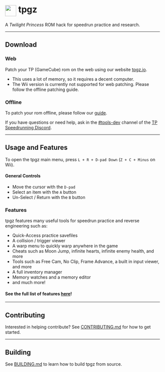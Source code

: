 # <a href="http://tehurn.com/tp" target="_blank" rel="noopener noreferrer"><img src="./res/icons/tpgz.png" height="36" width="36" align="top" style="padding-top:3px;"/></a> tpgz

A *Twilight Princess* ROM hack for speedrun practice and research.

---

## Download
### Web
Patch your TP (GameCube) rom on the web using our website [tpgz.io](https://tpgz.io).
- This uses a lot of memory, so it requires a decent computer.
- The Wii version is currently not supported for web patching. Please follow the offline patching guide.

### Offline
To patch your rom offline, please follow our [guide](./docs/CreatingAnIso.md).

If you have questions or need help, ask in the [#tools-dev](https://discord.gg/m2vmcyT) channel of the [TP Speedrunning Discord](https://discord.gg/tp).

---

## Usage and Features

To open the tpgz main menu, press `L + R + D-pad Down` (`Z + C + Minus` on Wii).

#### General Controls
- Move the cursor with the `D-pad`
- Select an item with the `A` button
- Un-Select / Return with the `B` button

### Features
tpgz features many useful tools for speedrun practice and reverse engineering such as:
- Quick-Access practice savefiles
- A collision / trigger viewer
- A warp menu to quickly warp anywhere in the game
- Cheats such as Moon Jump, infinite hearts, infinite enemy health, and more
- Tools such as Free Cam, No Clip, Frame Advance, a built in input viewer, and more
- A full inventory manager
- Memory watches and a memory editor
- and much more!

#### See the full list of features [here](./FEATURES.md)!
---

## Contributing

Interested in helping contribute? See [CONTRIBUTING.md](./CONTRIBUTING.md) for how to get started.

---

## Building

See [BUILDING.md](./BUILDING.md) to learn how to build tpgz from source.
